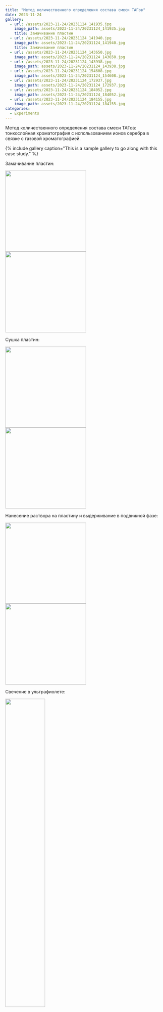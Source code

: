 ```yaml
---
title: "Метод количественного определения состава смеси ТАГов"
date: 2023-11-24
gallery:
  - url: /assets/2023-11-24/20231124_141935.jpg
    image_path: assets/2023-11-24/20231124_141935.jpg
    title: Замачивание пластин
  - url: /assets/2023-11-24/20231124_141940.jpg
    image_path: assets/2023-11-24/20231124_141940.jpg
    title: Замачивание пластин
  - url: /assets/2023-11-24/20231124_143650.jpg
    image_path: assets/2023-11-24/20231124_143650.jpg
  - url: /assets/2023-11-24/20231124_143938.jpg
    image_path: assets/2023-11-24/20231124_143938.jpg
  - url: /assets/2023-11-24/20231124_154608.jpg
    image_path: assets/2023-11-24/20231124_154608.jpg
  - url: /assets/2023-11-24/20231124_172937.jpg
    image_path: assets/2023-11-24/20231124_172937.jpg
  - url: /assets/2023-11-24/20231124_184052.jpg
    image_path: assets/2023-11-24/20231124_184052.jpg
  - url: /assets/2023-11-24/20231124_184155.jpg
    image_path: assets/2023-11-24/20231124_184155.jpg
categories:
  - Experiments
---
```


Метод количественного определения состава смеси ТАГов: тонкослойная хроматография с использованием ионов серебра в связке с газовой хроматографией.

{% include gallery caption="This is a sample gallery to go along with this case study." %}

Замачивание пластин:

<p>
  <img src="{{ assets/2023-11-24/20231124_141935.jpg | relative_url }}" height=256px/>
  <img src="{{ assets/2023-11-24/20231124_141940.jpg | relative_url }}" height=256px>
</p>

Сушка пластин:

<p>
  <img src="20231124_143650.jpg" height=256px>
  <img src="20231124_143938.jpg" height=256px>
</p>

Нанесение раствора на пластину и выдерживание в подвижной фазе:

<p>
  <img src="20231124_154608.jpg" height=256px>
  <img src="20231124_172937.jpg" height=256px>
</p>

Свечение в ультрафиолете:

<img src="20231124_184052.jpg" width=50%>

В видимом спектре:

<img src="20231124_184155.jpg" width=50%>
